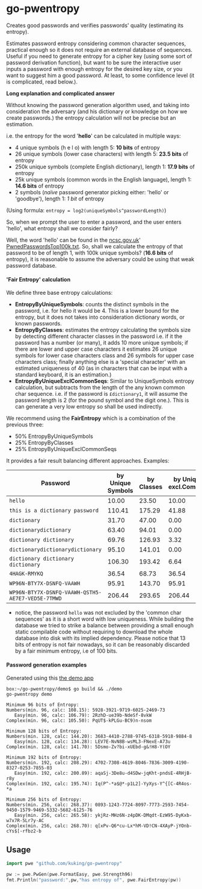 # go-pwentropy

Creates good passwords and verifies passwords' quality (estimating its entropy).

Estimates password entropy considering common character sequences, practical enough so it does not require an external
database of sequences. Useful if you need to generate entropy for a cipher key (using some sort of password derivation
function), but want to be sure the interactive user inputs a password with enough entropy for the desired key size, or
you want to suggest him a good password. At least, to some confidence level (it is complicated, read below.).

**Long explanation and complicated answer**

Without knowing the password generation algorithm used, and taking into consideration the adversary (and his dictionary
or knowledge on how we create passwords.) the entropy calculation will not be precise but an estimation. 

i.e. the entropy for the word '**hello**' can be calculated in multiple ways:

- 4 unique symbols (h e l o) with length 5: **10 bits** of entropy
- 26 unique symbols (lower case characters) with length 5: **23.5 bits** of entropy
- 250k unique symbols (complete English dictionary), length 1: **17.9 bits** of entropy
- 25k unique symbols (common words in the English language), length 1: **14.6 bits** of entropy
- 2 symbols (*naïve* password generator picking either: 'hello' or 'goodbye'), length 1: *1 bit* of entropy

(Using formula: `entropy = log2(uniqueSymbols^passwordLength)`)

So, when we prompt the user to enter a password, and the user enters 'hello', what entropy shall we consider fairly?

Well, the word 'hello' can be found in the [ncsc.gov.uk](https://https://www.ncsc.gov.uk/)' 
[PwnedPasswordsTop100k.txt](https://www.ncsc.gov.uk/static-assets/documents/PwnedPasswordsTop100k.txt). So, shall we
calculate the entropy of that password to be of length 1, with 100k unique symbols? (**16.6 bits** of entropy), it is
reasonable to assume the adversary could be using that weak password database.

#### 'Fair Entropy' calculation

We define three base entropy calculations:
- **EntropyByUniqueSymbols**: counts the distinct symbols in the password, i.e. for hello it would be 4. This is a lower
  bound for the entropy, but it does not takes into consideration dictionary words, or known passwords.
- **EntropyByClasses**: estimates the entropy calculating the symbols size by detecting different character classes in 
  the password i.e. if it the password has a number (or many), it adds 10 more unique symbols; if there are lower and
  upper case characters it estimates 26 unique symbols for lower case characters class and 26 symbols for upper case
  characters class; finally anything else is a 'special character' with an estimated uniqueness of 40 (as in characters
  that can be input with a standard keyboard, it is an estimation.)
- **EntropyByUniqueExclCommonSeqs**: Similar to UniqueSymbols entropy calculation, but subtracts from the length of the
  any known common char sequence. i.e. if the password is `£dictionary1`, it will assume the password length is 2 (for
  the pound symbol and the digit one.). This is can generate a very low entropy so shall be used indirectly.

We recommend using the **FairEntropy** which is a combination of the previous three:
- 50% EntropyByUniqueSymbols
- 25% EntropyByClasses
- 25% EntropyByUniqueExclCommonSeqs

It provides a fair result balancing different approaches. Examples:

| Password                                          | by Unique Symbols | by Classes | by Unique excl.Common | Fair   | 
|---------------------------------------------------|-------------------|------------|-----------------------|--------|
| `hello`                                           | 10.00             | 23.50      | 10.00                 | 13.38  |
| `this is a dictionary password`                   | 110.41            | 175.29     | 41.88                 | 109.50 |
| `dictionary`                                      | 31.70             | 47.00      | 0.00                  | 27.60  |
| `dictionarydictionary`                            | 63.40             | 94.01      | 0.00                  | 55.20  |
| `dictionary dictionary`                           | 69.76             | 126.93     | 3.32                  | 67.44  |
| `dictionarydictionarydictionary`                  | 95.10             | 141.01     | 0.00                  | 82.80  |
| `dictionary dictionary dictionary`                | 106.30            | 193.42     | 6.64                  | 103.17 |
| `4HAGK-RMYKQ`                                     | 36.54             | 68.73      | 36.54                 | 44.59  |
| `WP96N-BTY7X-DSNFQ-VAAWH`                         | 95.91             | 143.70     | 95.91                 | 107.86 |
| `WP96N-BTY7X-DSNFQ-VAAWH-QSTH5-AE7E7-VED5E-7TMWD` | 206.44            | 293.65     | 206.44                | 228.24 |

* notice, the password `hello` was not excluded by the 'common char sequences' as it is a short word with low uniqueness.
While building the database we tried to strike a balance between providing a small enough static compilable code without 
requiring to download the whole database into disk with its implied dependency. Please notice that 13 bits of entropy 
is not fair nowadays, so it can be reasonably discarded by a fair minimum entropy, i.e of 100 bits.

#### Password generation examples

Generated using this [the demo app](demo/demo.go)


```
box:~/go-pwentropy/demo$ go build && ./demo 
go-pwentropy demo

Minimum 96 bits of Entropy:
Numbers(min. 96, calc: 108.15): 5928-3921-9719-6025-2469-73
   Easy(min. 96, calc: 106.79): 2RzhD-ue39b-NdeSf-8vkW
Complex(min. 96, calc: 105.50): PqUT$-kPLGu-BC9)n-nsom

Minimum 128 bits of Entropy:
Numbers(min. 128, calc: 144.20): 3683-4410-2788-9745-6318-5918-9884-8
   Easy(min. 128, calc: 134.28): LEV7E-NvN8B-wsML3-FNexE-A73u
Complex(min. 128, calc: 141.70): 5Dsmo-Zv?bi-xUEbd-g&!H8-Y(OY

Minimum 192 bits of Entropy:
Numbers(min. 192, calc: 208.29): 4702-7308-4619-8046-7836-3009-4190-8327-0253-7855-03
   Easy(min. 192, calc: 200.89): aqaSj-3De8u-d4SDw-jqKht-pndsE-4RHjB-r8y
Complex(min. 192, calc: 195.74): Iq(P^-*a$@*-p1L2]-YyXys-Y^{[C-4R4os-*a

Minimum 256 bits of Entropy:
Numbers(min. 256, calc: 268.37): 0893-1243-7724-8097-7773-2593-7454-9450-1579-9469-5332-5682-6125-76
   Easy(min. 256, calc: 265.58): ykjRz-MHz6N-z4pDK-DMqdt-EzW95-DyKxb-w7x7R-5Lr7y-AC
Complex(min. 256, calc: 268.70): q[xPv-Q6*cu-Lx*hM-VD!CN-4XAyP-jYOnb-cYs$[-rfbz2-b
```

## Usage

```go
import pwe "github.com/kuking/go-pwentropy"

pw := pwe.PwGen(pwe.FormatEasy, pwe.Strength96) 
fmt.Println("password:",pw,"has entropy of", pwe.FairEntropy(pw))
```

